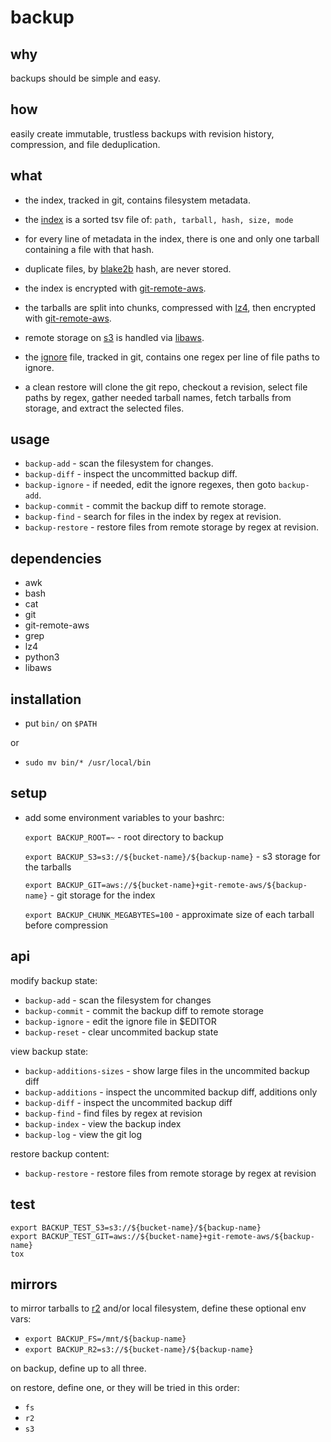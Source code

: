 # backup

## why

backups should be simple and easy.

## how

easily create immutable, trustless backups with revision history, compression, and file deduplication.

## what

- the index, tracked in git, contains filesystem metadata.

- the [index](./examples/index) is a sorted tsv file of: `path, tarball, hash, size, mode`

- for every line of metadata in the index, there is one and only one tarball containing a file with that hash.

- duplicate files, by [blake2b](https://www.blake2.net/) hash, are never stored.

- the index is encrypted with [git-remote-aws](https://github.com/nathants/git-remote-aws).

- the tarballs are split into chunks, compressed with [lz4](https://github.com/lz4/lz4), then encrypted with [git-remote-aws](https://github.com/nathants/git-remote-aws).

- remote storage on [s3](https://aws.amazon.com/s3/) is handled via [libaws](https://github.com/nathants/libaws).

- the [ignore](./examples/ignore) file, tracked in git, contains one regex per line of file paths to ignore.

- a clean restore will clone the git repo, checkout a revision, select file paths by regex, gather needed tarball names, fetch tarballs from storage, and extract the selected files.

## usage

- `backup-add` - scan the filesystem for changes.
- `backup-diff` - inspect the uncommitted backup diff.
- `backup-ignore` - if needed, edit the ignore regexes, then goto `backup-add`.
- `backup-commit` - commit the backup diff to remote storage.
- `backup-find` - search for files in the index by regex at revision.
- `backup-restore` - restore files from remote storage by regex at revision.

## dependencies

- awk
- bash
- cat
- git
- git-remote-aws
- grep
- lz4
- python3
- libaws

## installation

- put `bin/` on `$PATH`

or

- `sudo mv bin/* /usr/local/bin`

## setup

- add some environment variables to your bashrc:

  `export BACKUP_ROOT=~` - root directory to backup

  `export BACKUP_S3=s3://${bucket-name}/${backup-name}` - s3 storage for the tarballs

  `export BACKUP_GIT=aws://${bucket-name}+git-remote-aws/${backup-name}` - git storage for the index

  `export BACKUP_CHUNK_MEGABYTES=100` - approximate size of each tarball before compression

## api

modify backup state:
- `backup-add` - scan the filesystem for changes
- `backup-commit` - commit the backup diff to remote storage
- `backup-ignore` - edit the ignore file in $EDITOR
- `backup-reset` - clear uncommited backup state

view backup state:
- `backup-additions-sizes` - show large files in the uncommited backup diff
- `backup-additions` - inspect the uncommited backup diff, additions only
- `backup-diff` - inspect the uncommited backup diff
- `backup-find` - find files by regex at revision
- `backup-index` - view the backup index
- `backup-log` - view the git log

restore backup content:
- `backup-restore` - restore files from remote storage by regex at revision

## test

```
export BACKUP_TEST_S3=s3://${bucket-name}/${backup-name}
export BACKUP_TEST_GIT=aws://${bucket-name}+git-remote-aws/${backup-name}
tox
```

## mirrors

to mirror tarballs to [r2](https://www.cloudflare.com/developer-platform/r2/) and/or local filesystem, define these optional env vars:
- `export BACKUP_FS=/mnt/${backup-name}`
- `export BACKUP_R2=s3://${bucket-name}/${backup-name}`

on backup, define up to all three.

on restore, define one, or they will be tried in this order:
- `fs`
- `r2`
- `s3`
